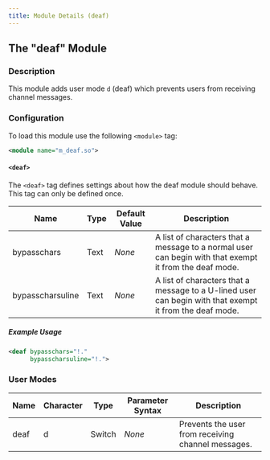 ```yaml
---
title: Module Details (deaf)
---
```


## The "deaf" Module

### Description

This module adds user mode `d` (deaf) which prevents users from receiving channel messages.

### Configuration

To load this module use the following `<module>` tag:

```xml
<module name="m_deaf.so">
```

#### `<deaf>`

The `<deaf>` tag defines settings about how the deaf module should behave. This tag can only be defined once.

Name             | Type | Default Value | Description
---------------- | ---- | ------------- | -----------
bypasschars      | Text | *None*        | A list of characters that a message to a normal user can begin with that exempt it from the deaf mode.
bypasscharsuline | Text | *None*        | A list of characters that a message to a U-lined user can begin with that exempt it from the deaf mode.

##### Example Usage

```xml
<deaf bypasschars="!."
      bypasscharsuline="!.">
```

### User Modes

Name | Character | Type   | Parameter Syntax | Description
---- | --------- | ------ | ---------------- | -----------
deaf | d         | Switch | *None*           | Prevents the user from receiving channel messages.
